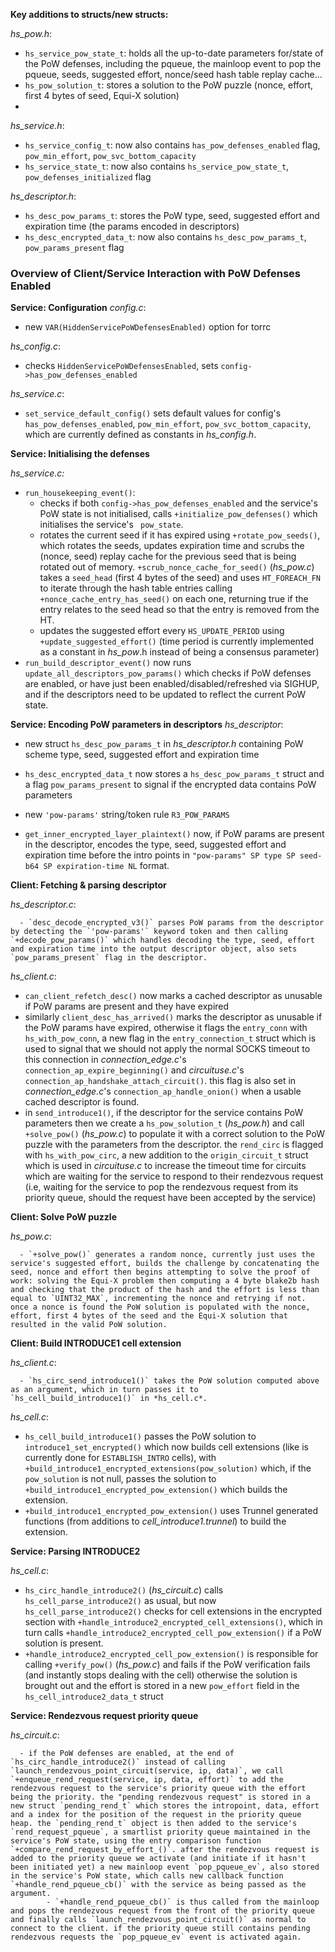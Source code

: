 **Key additions to structs/new structs:**

*hs_pow.h*:

- `hs_service_pow_state_t`: holds all the up-to-date parameters for/state of the PoW defenses, including the pqueue, the mainloop event to pop the pqueue, seeds, suggested effort, nonce/seed hash table replay cache...
- `hs_pow_solution_t`: stores a solution to the PoW puzzle (nonce, effort, first 4 bytes of seed, Equi-X solution)
- 

*hs_service.h*: 

- `hs_service_config_t`: now also contains `has_pow_defenses_enabled` flag, `pow_min_effort`, `pow_svc_bottom_capacity`
- `hs_service_state_t`: now also contains `hs_service_pow_state_t`, `pow_defenses_initialized` flag

*hs_descriptor.h*:

- `hs_desc_pow_params_t`: stores the PoW type, seed, suggested effort and expiration time (the params encoded in descriptors)
- `hs_desc_encrypted_data_t`: now also contains `hs_desc_pow_params_t`, `pow_params_present` flag



### Overview of Client/Service Interaction with PoW Defenses Enabled

**Service: Configuration**
*config.c*:

- new `VAR(HiddenServicePoWDefensesEnabled)` option for torrc

*hs_config.c*: 

- checks `HiddenServicePoWDefensesEnabled`, sets `config->has_pow_defenses_enabled`

*hs_service.c*:

- `set_service_default_config()` sets default values for config's `has_pow_defenses_enabled`, `pow_min_effort`, `pow_svc_bottom_capacity`, which are currently defined as constants in *hs_config.h*.

**Service: Initialising the defenses**

*hs_service.c:*

   - `run_housekeeping_event()`:
        - checks if both `config->has_pow_defenses_enabled` and the service's PoW state is not initialised, calls `+initialize_pow_defenses()` which initialises the service's ` pow_state`.
        - rotates the current seed if it has expired using `+rotate_pow_seeds()`, which rotates the seeds, updates expiration time and scrubs the (nonce, seed) replay cache for the previous seed that is being rotated out of memory. `+scrub_nonce_cache_for_seed()` (*hs_pow.c*) takes a `seed_head` (first 4 bytes of the seed) and uses `HT_FOREACH_FN` to iterate through the hash table entries calling `+nonce_cache_entry_has_seed()` on each one, returning true if the entry relates to the seed head so that the entry is removed from the HT.
        - updates the suggested effort every `HS_UPDATE_PERIOD` using `+update_suggested_effort()` (time period is currently implemented as a constant in *hs_pow*.h instead of being a consensus parameter)
- `run_build_descriptor_event()` now runs `update_all_descriptors_pow_params()` which checks if PoW defenses are enabled, or have just been enabled/disabled/refreshed via SIGHUP, and if the descriptors need to be updated to reflect the current PoW state.

**Service: Encoding PoW parameters in descriptors**
*hs_descriptor*:

   - new struct `hs_desc_pow_params_t` in *hs_descriptor.h* containing PoW scheme type, seed, suggested effort and expiration time

   - `hs_desc_encrypted_data_t` now stores a `hs_desc_pow_params_t` struct and a flag `pow_params_present` to signal if the encrypted data contains PoW parameters

   - new `'pow-params'` string/token rule `R3_POW_PARAMS`

   - `get_inner_encrypted_layer_plaintext()` now, if PoW params are present in the descriptor, encodes the type, seed, suggested effort and expiration time before the intro points in `"pow-params" SP type SP seed-b64 SP expiration-time NL` format.

        

**Client: Fetching & parsing descriptor**

*hs_descriptor.c*:

      - `desc_decode_encrypted_v3()` parses PoW params from the descriptor by detecting the `'pow-params'` keyword token and then calling `+decode_pow_params()` which handles decoding the type, seed, effort and expiration time into the output descriptor object, also sets `pow_params_present` flag in the descriptor.

*hs_client.c*:

  - `can_client_refetch_desc()` now marks a cached descriptor as unusable if PoW params are present and they have expired
  - similarly `client_desc_has_arrived()` marks the descriptor as unusable if the PoW params have expired, otherwise it flags the `entry_conn` with `hs_with_pow_conn`, a new flag in the `entry_connection_t` struct which is used to signal that we should not apply the normal SOCKS timeout to this connection in *connection_edge.c*'s `connection_ap_expire_beginning()` and *circuituse.c*'s `connection_ap_handshake_attach_circuit()`. this flag is also set in *connection_edge.c*'s `connection_ap_handle_onion()` when a usable cached descriptor is found.
  - in `send_introduce1()`, if the descriptor for the service contains PoW parameters then we create a `hs_pow_solution_t` (*hs_pow.h*) and call `+solve_pow()` (*hs_pow.c*) to populate it with a correct solution to the PoW puzzle with the parameters from the descriptor. the `rend_circ` is flagged with `hs_with_pow_circ`, a new addition to the `origin_circuit_t` struct which is used in *circuituse.c* to increase the timeout time for circuits which are waiting for the service to respond to their rendezvous request (i.e, waiting for the service to pop the rendezvous request from its priority queue, should the request have been accepted by the service)

**Client: Solve PoW puzzle**

*hs_pow.c*:

      - `+solve_pow()` generates a random nonce, currently just uses the service's suggested effort, builds the challenge by concatenating the seed, nonce and effort then begins attempting to solve the proof of work: solving the Equi-X problem then computing a 4 byte blake2b hash and checking that the product of the hash and the effort is less than equal to `UINT32_MAX`, incrementing the nonce and retrying if not. once a nonce is found the PoW solution is populated with the nonce, effort, first 4 bytes of the seed and the Equi-X solution that resulted in the valid PoW solution.

**Client: Build INTRODUCE1 cell extension**

*hs_client.c*:

      - `hs_circ_send_introduce1()` takes the PoW solution computed above as an argument, which in turn passes it to `hs_cell_build_introduce1()` in *hs_cell.c*.    

*hs_cell.c*:

  - `hs_cell_build_introduce1()` passes the PoW solution to `introduce1_set_encrypted()` which now builds cell extensions (like is currently done for `ESTABLISH_INTRO` cells), with `+build_introduce1_encrypted_extensions(pow_solution)` which, if the `pow_solution` is not null, passes the solution to `+build_introduce1_encrypted_pow_extension()` which builds the extension.
  - `+build_introduce1_encrypted_pow_extension()` uses Trunnel generated functions (from additions to *cell_introduce1.trunnel*) to build the extension.



**Service: Parsing INTRODUCE2**

*hs_cell.c*:

   - `hs_circ_handle_introduce2()` (*hs_circuit.c*) calls `hs_cell_parse_introduce2()` as usual, but now `hs_cell_parse_introduce2()` checks for cell extensions in the encrypted section with `+handle_introduce2_encrypted_cell_extensions()`, which in turn calls `+handle_introduce2_encrypted_cell_pow_extension()` if a PoW solution is present.
   - `+handle_introduce2_encrypted_cell_pow_extension()` is responsible for calling `+verify_pow()` (*hs_pow.c*) and fails if the PoW verification fails (and instantly stops dealing with the cell) otherwise the solution is brought out and the effort is stored in a new `pow_effort` field in the `hs_cell_introduce2_data_t` struct

**Service: Rendezvous request priority queue**

*hs_circuit.c*:

      - if the PoW defenses are enabled, at the end of `hs_circ_handle_introduce2()` instead of calling `launch_rendezvous_point_circuit(service, ip, data)`, we call `+enqueue_rend_request(service, ip, data, effort)` to add the rendezvous request to the service's priority queue with the effort being the priority. the "pending rendezvous request" is stored in a new struct `pending_rend_t` which stores the intropoint, data, effort and a index for the position of the request in the priority queue heap. the `pending_rend_t` object is then added to the service's `rend_request_pqueue`, a smartlist priority queue maintained in the service's PoW state, using the entry comparison function `+compare_rend_request_by_effort_()`. after the rendezvous request is added to the priority queue we activate (and initiate if it hasn't been initiated yet) a new mainloop event `pop_pqueue_ev`, also stored in the service's PoW state, which calls new callback function `+handle_rend_pqueue_cb()` with the service as being passed as the argument.
            - `+handle_rend_pqueue_cb()` is thus called from the mainloop and pops the rendezvous request from the front of the priority queue and finally calls `launch_rendezvous_point_circuit()` as normal to connect to the client. if the priority queue still contains pending rendezvous requests the `pop_pqueue_ev` event is activated again.